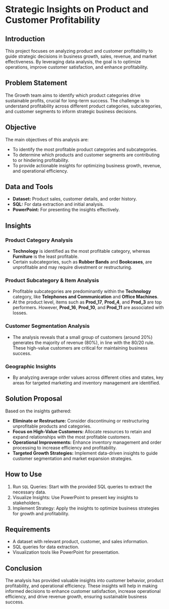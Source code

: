 <body>
<h1>Strategic Insights on Product and Customer Profitability</h1>
<h2>Introduction</h2>
<p>This project focuses on analyzing product and customer profitability to guide strategic decisions in business growth, sales, revenue, and market effectiveness. By leveraging data analysis, the goal is to optimize operations, improve customer satisfaction, and enhance profitability.</p>
<h2>Problem Statement</h2>
<p>The Growth team aims to identify which product categories drive sustainable profits, crucial for long-term success. The challenge is to understand profitability across different product categories, subcategories, and customer segments to inform strategic business decisions.</p>
<h2>Objective</h2>
<p>The main objectives of this analysis are:</p>
<ul>
    <li>To identify the most profitable product categories and subcategories.</li>
    <li>To determine which products and customer segments are contributing to or hindering profitability.</li>
    <li>To provide actionable insights for optimizing business growth, revenue, and operational efficiency.</li>
</ul>
<h2>Data and Tools</h2>
<ul>
    <li><strong>Dataset:</strong> Product sales, customer details, and order history.</li>
    <li><strong>SQL:</strong> For data extraction and initial analysis.</li>
    <li><strong>PowerPoint:</strong> For presenting the insights effectively.</li>
</ul>
<h2>Insights</h2>
<h3>Product Category Analysis</h3>
<ul>
    <li><strong>Technology</strong> is identified as the most profitable category, whereas <strong>Furniture</strong> is the least profitable.</li>
    <li>Certain subcategories, such as <strong>Rubber Bands</strong> and <strong>Bookcases</strong>, are unprofitable and may require divestment or restructuring.</li>
</ul>
<h3>Product Subcategory & Item Analysis</h3>
<ul>
    <li>Profitable subcategories are predominantly within the <strong>Technology</strong> category, like <strong>Telephones and Communication</strong> and <strong>Office Machines</strong>.</li>
    <li>At the product level, items such as <strong>Prod_17</strong>, <strong>Prod_4</strong>, and <strong>Prod_3</strong> are top performers. However, <strong>Prod_16</strong>, <strong>Prod_10</strong>, and <strong>Prod_11</strong> are associated with losses.</li>
</ul>
<h3>Customer Segmentation Analysis</h3>
<ul>
    <li>The analysis reveals that a small group of customers (around 20%) generates the majority of revenue (80%), in line with the 80/20 rule. These high-value customers are critical for maintaining business success.</li>
</ul>
<h3>Geographic Insights</h3>
<ul>
    <li>By analyzing average order values across different cities and states, key areas for targeted marketing and inventory management are identified.</li>
</ul>
<h2>Solution Proposal</h2>
<p>Based on the insights gathered:</p>
<ul>
    <li><strong>Eliminate or Restructure:</strong> Consider discontinuing or restructuring unprofitable products and categories.</li>
    <li><strong>Focus on High-Value Customers:</strong> Allocate resources to retain and expand relationships with the most profitable customers.</li>
    <li><strong>Operational Improvements:</strong> Enhance inventory management and order processing to increase efficiency and profitability.</li>
    <li><strong>Targeted Growth Strategies:</strong> Implement data-driven insights to guide customer segmentation and market expansion strategies.</li>
</ul>
<h2>How to Use</h2>
<ol>
    <li>Run <code>SQL</code> Queries: Start with the provided SQL queries to extract the necessary data.</li>
    <li>Visualize Insights: Use PowerPoint to present key insights to stakeholders.</li>
    <li>Implement Strategy: Apply the insights to optimize business strategies for growth and profitability.</li>
</ol>
<h2>Requirements</h2>
<ul>
    <li>A dataset with relevant product, customer, and sales information.</li>
    <li>SQL queries for data extraction.</li>
    <li>Visualization tools like PowerPoint for presentation.</li>
</ul>
<h2>Conclusion</h2>
<p>The analysis has provided valuable insights into customer behavior, product profitability, and operational efficiency. These insights will help in making informed decisions to enhance customer satisfaction, increase operational efficiency, and drive revenue growth, ensuring sustainable business success.</p>
</body>
